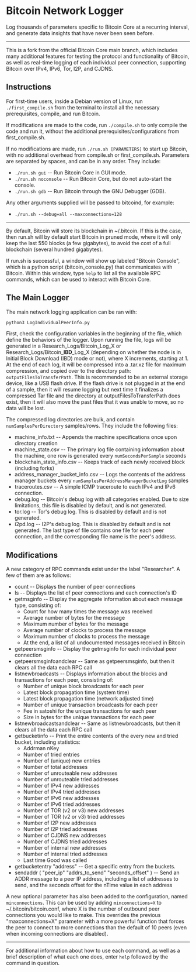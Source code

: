 Bitcoin Network Logger
=====================================
Log thousands of parameters specific to Bitcoin Core at a recurring interval, and generate data insights that have never been seen before.

---

This is a fork from the official Bitcoin Core main branch, which includes many additional features for testing the protocol and functionality of Bitcoin, as well as real-time logging of each individual peer connection, supporting Bitcoin over IPv4, IPv6, Tor, I2P, and CJDNS.

Instructions
----------------
For first-time users, inside a Debian version of Linux, run `./first_compile.sh` from the terminal to install all the necessary prerequisites, compile, and run Bitcoin.

If modifications are made to the code, run `./compile.sh` to only compile the code and run it, without the additional prerequisites/configurations from first_compile.sh.

If no modifications are made, run `./run.sh [PARAMETERS]` to start up Bitcoin, with no additional overhead from compile.sh or first_compile.sh. Parameters are separated by spaces, and can be in any order. They include:
* `./run.sh gui` -- Run Bitcoin Core in GUI mode.
* `./run.sh noconsole` -- Run Bitcoin Core, but do not auto-start the console.
* `./run.sh gdb` -- Run Bitcoin through the GNU Debugger (GDB).

Any other arguments supplied will be passed to bitcoind, for example:
* `./run.sh --debug=all --maxconnections=128`

---
By default, Bitcoin will store its blockchain in ~/.bitcoin. If this is the case, then run.sh will by default start Bitcoin in pruned mode, where it will only keep the last 550 blocks (a few gigabytes), to avoid the cost of a full blockchain (several hundred gigabytes).

If run.sh is successful, a window will show up labeled "Bitcoin Console", which is a python script (bitcoin_console.py) that communicates with Bitcoin. Within this window, type `help` to list all the available RPC commands, which can be used to interact with Bitcoin Core.

The Main Logger
----------------
The main network logging application can be ran with:
```python
python3 LogIndividualPeerInfo.py
```
First, check the configuration variables in the beginning of the file, which define the behaviors of the logger. Upon running the file, logs will be generated in a Research_Logs/Bitcoin_Log_X or Research_Logs/Bitcoin_**IBD**_Log_X (depending on whether the node is in Initial Block Download (IBD) mode or not), where X increments, starting at 1. At the end of each log, it will be compressed into a .tar.xz file for maximum compression, and copied over to the directory path: `outputFilesToTransferPath`. This is recommended to be an external storage device, like a USB flash drive. If the flash drive is not plugged in at the end of a sample, then it will resume logging but next time it finalizes a compressed Tar file and the directory at outputFilesToTransferPath does exist, then it will also move the past files that it was unable to move, so no data will be lost.

The compressed log directories are bulk, and contain `numSamplesPerDirectory` samples/rows. They include the following files:
* machine_info.txt -- Appends the machine specifications once upon directory creation
* machine_state.csv -- The primary log file containing information about the machine, one row is generated every `numSecondsPerSample` seconds
* blockchain_state_info.csv -- Keeps track of each newly received block (including forks)
* address_manager_bucket_info.csv -- Logs the contents of the address manager buckets every `numSamplesPerAddressManagerBucketLog` samples
* traceroutes.csv -- A simple ICMP traceroute to each IPv4 and IPv6 connection.
* debug.log -- Bitcoin's debug log with all categories enabled. Due to size limitations, this file is disabled by default, and is not generated.
* tor.log -- Tor's debug log. This is disabled by default and is not generated.
* i2pd.log -- I2P's debug log. This is disabled by default and is not generated.
The last type of file contains one file for each peer connection, and the corresponding file name is the peer's address.

Modifications
----------------

A new category of RPC commands exist under the label "Researcher". A few of them are as follows:
* count -- Displays the number of peer connections
* ls -- Displays the list of peer connections and each connection's ID
* getmsginfo -- Display the aggregate information about each message type, consisting of:
	* Count for how many times the message was received
	* Average number of bytes for the message
	* Maximum number of bytes for the message
	* Average number of clocks to process the message
	* Maximum number of clocks to process the message
	* At the end, a list of all undocumented messages received in Bitcoin
* getpeersmsginfo -- Display the getmsginfo for each individual peer connection
* getpeersmsginfoandclear -- Same as getpeersmsginfo, but then it clears all the data each RPC call
* listnewbroadcasts -- Displays information about the blocks and transactions for each peer, consisting of:
	* Number of unique block broadcasts for each peer
	* Latest block propagation time (system time)
	* Latest block propagation time (network adjusted time)
	* Number of unique transaction broadcasts for each peer
	* Fee in satoshi for the unique transactions for each peer
	* Size in bytes for the unique transactions for each peer
* listnewbroadcastsandclear -- Same as listnewbroadcasts, but then it clears all the data each RPC call
* getbucketinfo -- Print the entire contents of the every new and tried bucket, including statistics:
	* Addrman nKey
	* Number of tried entries
	* Number of (unique) new entries
	* Number of total addresses
	* Number of unrouteable new addresses
	* Number of unrouteable tried addresses
	* Number of IPv4 new addresses
	* Number of IPv4 tried addresses
	* Number of IPv6 new addresses
	* Number of IPv6 tried addresses
	* Number of TOR (v2 or v3) new addresses
	* Number of TOR (v2 or v3) tried addresses
	* Number of I2P new addresses
	* Number of I2P tried addresses
	* Number of CJDNS new addresses
	* Number of CJDNS tried addresses
	* Number of internal new addresses
	* Number of internal tried addresses
	* Last time Good was called
* getbucketentry "address" -- Get a specific entry from the buckets.
* sendaddr ( "peer_ip" "addrs_to_send" "seconds_offset" ) -- Send an ADDR message to a peer IP address, including a list of addresses to send, and the seconds offset for the nTime value in each address

A new optional parameter has also been added to the configuration, named `minconnections`. This can be used by adding `minconnections=X` to ~/.bitcoin/bitcoin.conf, where X is the number of outbound peer connections you would like to make. This overrides the previous "maxconnections=X" parameter with a more powerful function that forces the peer to connect to more connections than the default of 10 peers (even when incoming connections are disabled). 

---

For additional information about how to use each command, as well as a brief description of what each one does, enter `help` followed by the command in question.
